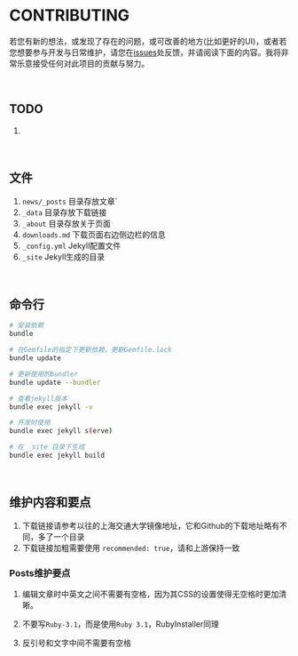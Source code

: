 # CONTRIBUTING

若您有新的想法，或发现了存在的问题，或可改善的地方(比如更好的UI)，或者若您想要参与开发与日常维护，请您在[issues](https://gitee.com/RubyKids/RubyInstaller.cn/issues)处反馈，并请阅读下面的内容。我将非常乐意接受任何对此项目的贡献与努力。

<br>

## TODO

1.

<br>

## 文件

1. `news/_posts` 目录存放文章`
2. `_data` 目录存放下载链接
3. `_about` 目录存放关于页面
4.  `downloads.md` 下载页面右边侧边栏的信息
5. `_config.yml` Jekyll配置文件
6. `_site` Jekyll生成的目录

<br>

## 命令行

```bash
# 安装依赖
bundle

# 在Gemfile的指定下更新依赖，更新Gemfile.lock
bundle update

# 更新使用的bundler
bundle update --bundler

# 查看jekyll版本
bundle exec jekyll -v

# 开发时使用
bundle exec jekyll s(erve)

# 在 _site 目录下生成
bundle exec jekyll build
```

<br>

## 维护内容和要点

1. 下载链接请参考以往的上海交通大学镜像地址，它和Github的下载地址略有不同，多了一个目录
2. 下载链接加粗需要使用 `recommended: true`，请和上游保持一致

### Posts维护要点

1. 编辑文章时中英文之间不需要有空格，因为其CSS的设置使得无空格时更加清晰。

2. 不要写`Ruby-3.1`，而是使用`Ruby 3.1`，RubyInstaller同理

3. 反引号和文字中间不需要有空格

<br>

